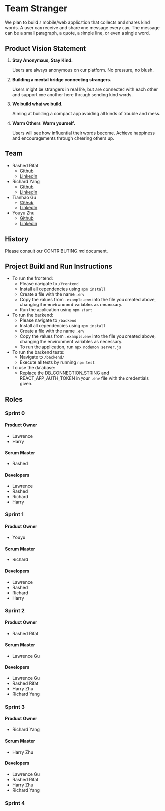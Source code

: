 # Team Stranger

We plan to build a mobile/web application that collects and shares kind words. A user can receive and share one message every day. The message can be a small paragraph, a quote, a simple line, or even a single word.

## Product Vision Statement

1. **Stay Anonymous, Stay Kind.**

   Users are always anonymous on our platform. No pressure, no blush.

2. **Building a mental bridge connecting strangers.**

   Users might be strangers in real life, but are connected with each other and support one another here through sending kind words.

3. **We build what we build.**

   Aiming at building a compact app avoiding all kinds of trouble and mess.

4. **Warm Others, Warm yourself.**

   Users will see how influential their words become. Achieve happiness and encouragements through cheering others up.

## Team

- Rashed Rifat
  - [Github](https://github.com/RashedRifat)
  - [LinkedIn](https://www.linkedin.com/in/rashed-rifat/)
- Richard Yang
  - [Github](https://github.com/RichardYCX)
  - [LinkedIn](https://www.linkedin.com/in/richardyang98/)
- Tianhao Gu
  - [Github](https://github.com/L-Gu7)
  - [LinkedIn](https://www.linkedin.com/in/tianhao-gu-930521223/)
- Youyu Zhu
  - [Github](https://github.com/yz6790)
  - [Linkedin](https://www.linkedin.com/in/youyu-zhu-5b6387222/)

## History

Please consult our [CONTRIBUTING.md](./CONTRIBUTING.md) document.

## Project Build and Run Instructions

- To run the frontend:
  - Please navigate to `/frontend`
  - Install all dependencies using `npm install`
  - Create a file with the name `.env`
  - Copy the values from `.example.env` into the file you created above, changing the environment variables as necessary.
  - Run the application using `npm start`
- To run the backend:
  - Please navigate to `/backend`
  - Install all dependencies using `npm install`
  - Create a file with the name `.env`
  - Copy the values from `.example.env` into the file you created above, changing the environment variables as necessary.
  - To run the application, run `npx nodemon server.js`
- To run the backend tests:
  - Navigate to `/backend/`
  - Execute all tests by running `npm test`
- To use the database:
  - Replace the DB_CONNECTION_STRING and REACT_APP_AUTH_TOKEN in your `.env` file with the credentials given.

## Roles

### Sprint 0

#### Product Owner

- Lawrence
- Harry

#### Scrum Master

- Rashed

#### Developers

- Lawrence
- Rashed
- Richard
- Harry

### Sprint 1

#### Product Owner

- Youyu

#### Scrum Master

- Richard

#### Developers

- Lawrence
- Rashed
- Richard
- Harry

### Sprint 2

#### Product Owner

- Rashed Rifat

#### Scrum Master

- Lawrence Gu

#### Developers

- Lawrence Gu
- Rashed Rifat
- Harry Zhu
- Richard Yang

### Sprint 3

#### Product Owner

- Richard Yang

#### Scrum Master

- Harry Zhu

#### Developers

- Lawrence Gu
- Rashed Rifat
- Harry Zhu
- Richard Yang

### Sprint 4
